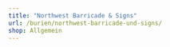 ```yaml
---
title: "Northwest Barricade & Signs"
url: /burien/northwest-barricade-und-signs/
shop: Allgemein
---
```

